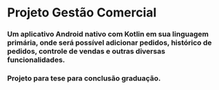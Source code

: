 # Projeto Gestão Comercial 
### Um aplicativo Android nativo com Kotlin em sua linguagem primária, onde será possível adicionar pedidos, histórico de pedidos, controle de vendas e outras diversas funcionalidades. 
### Projeto para tese para conclusão graduação.
